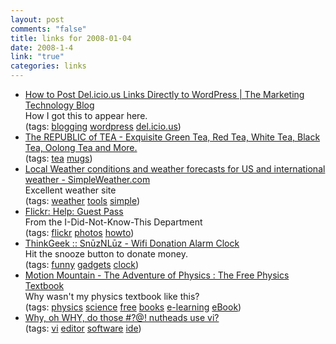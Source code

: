```yaml
--- 
layout: post
comments: "false"
title: links for 2008-01-04
date: 2008-1-4
link: "true"
categories: links
---
```

<ul class="delicious">
	<li>
		<div class="delicious-link"><a href="http://www.douglaskarr.com/2007/02/03/more-delicious-fun/">How to Post Del.icio.us Links Directly to WordPress | The Marketing Technology Blog</a></div>
		<div class="delicious-extended">How I got this to appear here.</div>
		<div class="delicious-tags">(tags: <a href="http://del.icio.us/zanshin/blogging">blogging</a> <a href="http://del.icio.us/zanshin/wordpress">wordpress</a> <a href="http://del.icio.us/zanshin/del.icio.us">del.icio.us</a>)</div>
	</li>
	<li>
		<div class="delicious-link"><a href="http://www.republicoftea.com/templates/detail.asp?navID=1754">The REPUBLIC of TEA - Exquisite Green Tea, Red Tea, White Tea, Black Tea, Oolong Tea and More.</a></div>
		<div class="delicious-tags">(tags: <a href="http://del.icio.us/zanshin/tea">tea</a> <a href="http://del.icio.us/zanshin/mugs">mugs</a>)</div>
	</li>
	<li>
		<div class="delicious-link"><a href="http://www.simpleweather.com/">Local Weather conditions and weather forecasts for US and international weather - SimpleWeather.com</a></div>
		<div class="delicious-extended">Excellent weather site</div>
		<div class="delicious-tags">(tags: <a href="http://del.icio.us/zanshin/weather">weather</a> <a href="http://del.icio.us/zanshin/tools">tools</a> <a href="http://del.icio.us/zanshin/simple">simple</a>)</div>
	</li>
	<li>
		<div class="delicious-link"><a href="http://www.flickr.com/help/guestpass/">Flickr: Help: Guest Pass</a></div>
		<div class="delicious-extended">From the I-Did-Not-Know-This Department</div>
		<div class="delicious-tags">(tags: <a href="http://del.icio.us/zanshin/flickr">flickr</a> <a href="http://del.icio.us/zanshin/photos">photos</a> <a href="http://del.icio.us/zanshin/howto">howto</a>)</div>
	</li>
	<li>
		<div class="delicious-link"><a href="http://www.thinkgeek.com/stuff/41/snuznluz.shtml">ThinkGeek :: SnūzNLūz - Wifi Donation Alarm Clock</a></div>
		<div class="delicious-extended">Hit the snooze button to donate money.</div>
		<div class="delicious-tags">(tags: <a href="http://del.icio.us/zanshin/funny">funny</a> <a href="http://del.icio.us/zanshin/gadgets">gadgets</a> <a href="http://del.icio.us/zanshin/clock">clock</a>)</div>
	</li>
	<li>
		<div class="delicious-link"><a href="http://www.motionmountain.net/">Motion Mountain - The Adventure of Physics : The Free Physics Textbook</a></div>
		<div class="delicious-extended">Why wasn't my physics textbook like this?</div>
		<div class="delicious-tags">(tags: <a href="http://del.icio.us/zanshin/physics">physics</a> <a href="http://del.icio.us/zanshin/science">science</a> <a href="http://del.icio.us/zanshin/free">free</a> <a href="http://del.icio.us/zanshin/books">books</a> <a href="http://del.icio.us/zanshin/e-learning">e-learning</a> <a href="http://del.icio.us/zanshin/eBook">eBook</a>)</div>
	</li>
	<li>
		<div class="delicious-link"><a href="http://www.viemu.com/a-why-vi-vim.html">Why, oh WHY, do those #?@! nutheads use vi?</a></div>
		<div class="delicious-tags">(tags: <a href="http://del.icio.us/zanshin/vi">vi</a> <a href="http://del.icio.us/zanshin/editor">editor</a> <a href="http://del.icio.us/zanshin/software">software</a> <a href="http://del.icio.us/zanshin/ide">ide</a>)</div>
	</li>
</ul>
